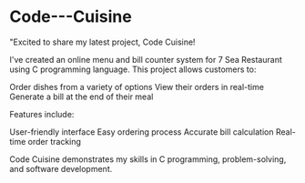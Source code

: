 # Code---Cuisine
"Excited to share my latest project, Code Cuisine!

I've created an online menu and bill counter system for 7 Sea Restaurant using C programming language. This project allows customers to:

Order dishes from a variety of options
View their orders in real-time
Generate a bill at the end of their meal

Features include:

User-friendly interface
Easy ordering process
Accurate bill calculation
Real-time order tracking

Code Cuisine demonstrates my skills in C programming, problem-solving, and software development.
